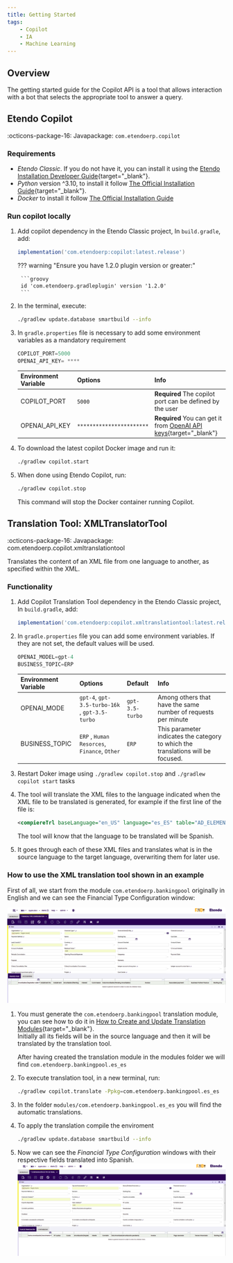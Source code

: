 ```yaml
---
title: Getting Started
tags:
    - Copilot
    - IA
    - Machine Learning
---
```

## Overview

The getting started guide for the Copilot API is a tool that allows interaction with a bot that selects the appropriate tool to answer a query.

## Etendo Copilot
:octicons-package-16: Javapackage: `com.etendoerp.copilot`

### Requirements
- *Etendo Classic*. If you do not have it, you can install it using the [Etendo Installation Developer Guide](/developer-guide/etendo-classic/getting-started/installation/install-etendo-development-environment/){target="_blank"}.
- *Python* version ^3.10, to install it follow [The Official Installation Guide](https://www.python.org/downloads/){target="_blank"}.
- *Docker* to install it follow [The Official Installation Guide](https://docs.docker.com/engine/install/)

### Run copilot locally

1. Add copilot dependency in the Etendo Classic project, In `build.gradle`, add:
    ```groovy
    implementation('com.etendoerp:copilot:latest.release')
    ```

    ??? warning "Ensure you have 1.2.0 plugin version or greater:"
        
        ```groovy
        id 'com.etendoerp.gradleplugin' version '1.2.0'
        ```

2. In the terminal, execute:
    ``` bash title="Terminal"
    ./gradlew update.database smartbuild --info
    ```

3. In `gradle.properties` file is necessary to add some environment variables as a mandatory requirement


    ```groovy title="gradle.properties"
    COPILOT_PORT=5000
    OPENAI_API_KEY= ****
    ```

    | **Environment Variable**   | **Options**  | **Info** |
    | -------------------------- | -------------| -------- |
    | COPILOT_PORT           | `5000`   | **Required** The copilot port can be defined by the user |
    | OPENAI_API_KEY         | `***********************` | **Required** You can get it from [OpenAI API keys](https://platform.openai.com/account/api-keys){target="_blank"} |
  

        

4. To download the latest copilot Docker image and run it:

    ``` bash title="Terminal"
    ./gradlew copilot.start
    ```

5. When done using Etendo Copilot, run:

    ```bash
    ./gradlew copilot.stop
    ```

    This command will stop the Docker container running Copilot.

## Translation Tool: XMLTranslatorTool
:octicons-package-16: Javapackage: com.etendoerp.copilot.xmltranslationtool

Translates the content of an XML file from one language to another, as specified within the XML.  

### Functionality


1. Add Copilot Translation Tool dependency in the Etendo Classic project, In `build.gradle`, add:
    ```groovy
    implementation('com.etendoerp:copilot.xmltranslationtool:latest.release')
    ```
2. In `gradle.properties` file you can add some environment variables. If they are not set, the default values will be used.


    ```groovy title="gradle.properties"
    OPENAI_MODEL=gpt-4
    BUSINESS_TOPIC=ERP
    ```

    | **Environment Variable**   | **Options**                                | **Default**| **Info**                                                                                             |
    | ---------------------- | ---------------------------------------------- |----------| ---------------------------------------------------------------------------------------------------- |
    | OPENAI_MODE            | `gpt-4`, `gpt-3.5-turbo-16k` , `gpt-3.5-turbo` |`gpt-3.5-turbo` | Among others that have the same number of requests per minute                                        |
    | BUSINESS_TOPIC         | `ERP` , `Human Resorces`, `Finance`, `Other`  | `ERP` | This parameter indicates the category to which the translations will be focused.                     |
  
3. Restart Doker image using `./gradlew copilot.stop` and `./gradlew copilot start` tasks

4. The tool will translate the XML files to the language indicated when the XML file to be translated is generated, for example if the first line of the file is:

    ```xml
    <compiereTrl baseLanguage="en_US" language="es_ES" table="AD_ELEMENT" version="">
    ```

    The tool will know that the language to be translated will be Spanish.

4. It goes through each of these XML files and translates what is in the source language to the target language, overwriting them for later use.

### How to use the XML translation tool shown in an example

First of all, we start from the module `com.etendoerp.bankingpool` originally in English and we can see the Financial Type Configuration window:

![](/assets/developer-guide/etendo-copilot/getting-started/banking-pool-en.png)

1. You must generate the `com.etendoerp.bankingpool` translation module, you can see how to do it in [How to Create and Update Translation Modules](/developer-guide/etendo-classic/how-to-guides/how-to-create-and-update-translation-modules/){target="_blank"}. <br> Initially all its fields will be in the source language and then it will be translated by the translation tool.
  
    After having created the translation module in the modules folder we will find `com.etendoerp.bankingpool.es_es`

2.  To execute translation tool, in a new terminal, run:
    ``` bash title="Terminal"
    ./gradlew copilot.translate -Ppkg=com.etendoerp.bankingpool.es_es
    ```

3. In the folder ```modules/com.etendoerp.bankingpool.es_es``` you will find the automatic translations.

4. To apply the translation compile the enviroment
    ``` bash title="Terminal"
    ./gradlew update.database smartbuild --info
    ```

5. Now we can see the *Financial Type Configuration* windows with their respective fields translated into Spanish.
    ![](/assets/developer-guide/etendo-copilot/getting-started/banking-pool-es.png)